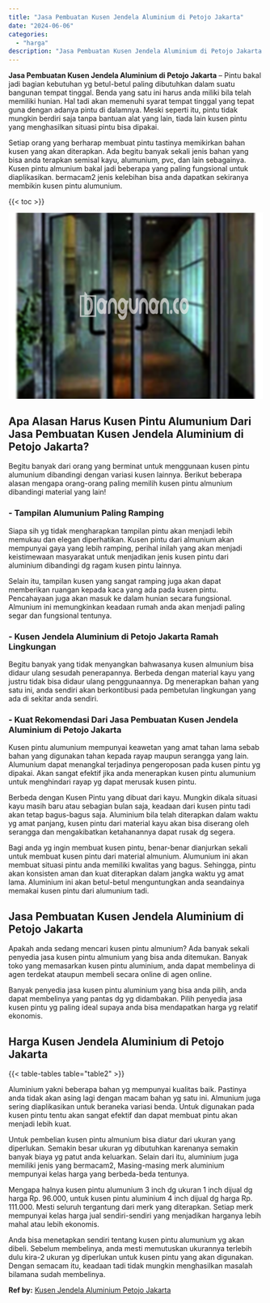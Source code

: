 ```yaml
---
title: "Jasa Pembuatan Kusen Jendela Aluminium di Petojo Jakarta"
date: "2024-06-06"
categories: 
  - "harga"
description: "Jasa Pembuatan Kusen Jendela Aluminium di Petojo Jakarta. Anda bisa menetapkan sendiri tentang kusen pintu alumunium yg akan dibeli. Sebelum membelinya, anda..."
---
```


**Jasa Pembuatan Kusen Jendela Aluminium di Petojo Jakarta** – Pintu bakal jadi bagian kebutuhan yg betul-betul paling dibutuhkan dalam suatu bangunan tempat tinggal. Benda yang satu ini harus anda miliki bila telah memiliki hunian. Hal tadi akan memenuhi syarat tempat tinggal yang tepat guna dengan adanya pintu di dalamnya. Meski seperti itu, pintu tidak mungkin berdiri saja tanpa bantuan alat yang lain, tiada lain kusen pintu yang menghasilkan situasi pintu bisa dipakai.

Setiap orang yang berharap membuat pintu tastinya memikirkan bahan kusen yang akan diterapkan. Ada begitu banyak sekali jenis bahan yang bisa anda terapkan semisal kayu, alumunium, pvc, dan lain sebagainya. Kusen pintu almunium bakal jadi beberapa yang paling fungsional untuk diaplikasikan. bermacam2 jenis kelebihan bisa anda dapatkan sekiranya membikin kusen pintu alumunium.

{{< toc >}}

![Jasa Pembuatan Kusen Jendela Aluminium di Petojo Jakarta](/images/harga-kusen-jendela-alumunium-09.png)

## Apa Alasan Harus Kusen Pintu Alumunium Dari Jasa Pembuatan Kusen Jendela Aluminium di Petojo Jakarta?

Begitu banyak dari orang yang berminat untuk menggunaan kusen pintu alumunium dibandingi dengan variasi kusen lainnya. Berikut beberapa alasan mengapa orang-orang paling memilih kusen pintu almunium dibandingi material yang lain!

### \- Tampilan Alumunium Paling Ramping

Siapa sih yg tidak mengharapkan tampilan pintu akan menjadi lebih memukau dan elegan diperhatikan. Kusen pintu dari almunium akan mempunyai gaya yang lebih ramping, perihal inilah yang akan menjadi keistimewaan masyarakat untuk menjadikan jenis kusen pintu dari aluminium dibandingi dg ragam kusen pintu lainnya.

Selain itu, tampilan kusen yang sangat ramping juga akan dapat memberikan ruangan kepada kaca yang ada pada kusen pintu. Pencahayaan juga akan masuk ke dalam hunian secara fungsional. Almunium ini memungkinkan keadaan rumah anda akan menjadi paling segar dan fungsional tentunya.

### \- Kusen Jendela Aluminium di Petojo Jakarta Ramah Lingkungan

Begitu banyak yang tidak menyangkan bahwasanya kusen almunium bisa didaur ulang sesudah penerapannya. Berbeda dengan material kayu yang justru tidak bisa didaur ulang penggunaannya. Dg menerapkan bahan yang satu ini, anda sendiri akan berkontibusi pada pembetulan lingkungan yang ada di sekitar anda sendiri.

### \- Kuat Rekomendasi Dari Jasa Pembuatan Kusen Jendela Aluminium di Petojo Jakarta

Kusen pintu alumunium mempunyai keawetan yang amat tahan lama sebab bahan yang digunakan tahan kepada rayap maupun serangga yang lain. Alumunium dapat menangkal terjadinya pengeroposan pada kusen pintu yg dipakai. Akan sangat efektif jika anda menerapkan kusen pintu alumunium untuk menghindari rayap yg dapat merusak kusen pintu.

Berbeda dengan Kusen Pintu yang dibuat dari kayu. Mungkin dikala situasi kayu masih baru atau sebagian bulan saja, keadaan dari kusen pintu tadi akan tetap bagus-bagus saja. Aluminium bila telah diterapkan dalam waktu yg amat panjang, kusen pintu dari material kayu akan bisa diserang oleh serangga dan mengakibatkan ketahanannya dapat rusak dg segera.

Bagi anda yg ingin membuat kusen pintu, benar-benar dianjurkan sekali untuk membuat kusen pintu dari material almunium. Alumunium ini akan membuat situasi pintu anda memiliki kwalitas yang bagus. Sehingga, pintu akan konsisten aman dan kuat diterapkan dalam jangka waktu yg amat lama. Aluminium ini akan betul-betul menguntungkan anda seandainya memakai kusen pintu dari alumunium tadi.

## Jasa Pembuatan Kusen Jendela Aluminium di Petojo Jakarta

Apakah anda sedang mencari kusen pintu almunium? Ada banyak sekali penyedia jasa kusen pintu almunium yang bisa anda ditemukan. Banyak toko yang memasarkan kusen pintu aluminium, anda dapat membelinya di agen terdekat ataupun membeli secara online di agen online.

Banyak penyedia jasa kusen pintu aluminium yang bisa anda pilih, anda dapat membelinya yang pantas dg yg didambakan. Pilih penyedia jasa kusen pintu yg paling ideal supaya anda bisa mendapatkan harga yg relatif ekonomis.

## Harga Kusen Jendela Aluminium di Petojo Jakarta

{{< table-tables table="table2" >}}

Aluminium yakni beberapa bahan yg mempunyai kualitas baik. Pastinya anda tidak akan asing lagi dengan macam bahan yg satu ini. Almunium juga sering diaplikasikan untuk beraneka variasi benda. Untuk digunakan pada kusen pintu tentu akan sangat efektif dan dapat membuat pintu akan menjadi lebih kuat.

Untuk pembelian kusen pintu almunium bisa diatur dari ukuran yang diperlukan. Semakin besar ukuran yg dibutuhkan karenanya semakin banyak biaya yg patut anda keluarkan. Selain dari itu, aluminium juga memiliki jenis yang bermacam2, Masing-masing merk aluminium mempunyai kelas harga yang berbeda-beda tentunya.

Mengapa halnya kusen pintu alumunium 3 inch dg ukuran 1 inch dijual dg harga Rp. 96.000, untuk kusen pintu aluminium 4 inch dijual dg harga Rp. 111.000. Mesti seluruh tergantung dari merk yang diterapkan. Setiap merk mempunyai kelas harga jual sendiri-sendiri yang menjadikan harganya lebih mahal atau lebih ekonomis.

Anda bisa menetapkan sendiri tentang kusen pintu alumunium yg akan dibeli. Sebelum membelinya, anda mesti memutuskan ukurannya terlebih dulu kira-2 ukuran yg diperlukan untuk kusen pintu yang akan digunakan. Dengan semacam itu, keadaan tadi tidak mungkin menghasilkan masalah bilamana sudah membelinya.

**Ref by:** [Kusen Jendela Aluminium Petojo Jakarta](https://id.wikipedia.org/wiki/Kusen)

